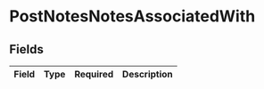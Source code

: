 # PostNotesNotesAssociatedWith


## Fields

| Field       | Type        | Required    | Description |
| ----------- | ----------- | ----------- | ----------- |